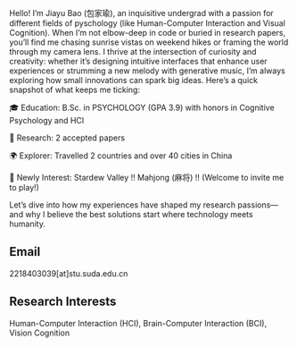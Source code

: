 



Hello! I’m Jiayu Bao (包家瑜), an inquisitive undergrad with a passion for different fields of pyschology (like Human-Computer Interaction and Visual Cognition). When I’m not elbow-deep in code or buried in research papers, you’ll find me chasing sunrise vistas on weekend hikes or framing the world through my camera lens. I thrive at the intersection of curiosity and creativity: whether it’s designing intuitive interfaces that enhance user experiences or strumming a new melody with generative music, I’m always exploring how small innovations can spark big ideas. Here’s a quick snapshot of what keeps me ticking:

🎓 Education: B.Sc. in PSYCHOLOGY (GPA 3.9) with honors in Cognitive Psychology and HCI

🔬 Research: 2 accepted papers 

🌍 Explorer: Travelled 2 countries and over 40 cities in China

🎨 Newly Interest: Stardew Valley !! Mahjong (麻将) !! (Welcome to invite me to play!)

Let’s dive into how my experiences have shaped my research passions—and why I believe the best solutions start where technology meets humanity.

## Email
2218403039[at]stu.suda.edu.cn

## Research Interests
Human-Computer Interaction (HCI), Brain-Computer Interaction (BCI), Vision Cognition
